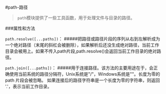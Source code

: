 #path-路径
> `path`模块提供了一些工具函数，用于处理文件与目录的路径。

###属性和方法

`path.resolve([...paths])`：
#####把路径或路径片段的序列从右到左解析成为一个绝对路径（末尾的斜杠会被删除），如果解析后还没生成绝对路径，当前工作目录会被用上。如果不传入path片段,path.resolve()会返回当前工作目录的绝对路径。

`path.join([...paths])`：
#####用于连接路径。该方法的主要用途在于，会正确使用当前系统的路径分隔符，Unix系统是"/"，Windows系统是"\"。长度为零的 path 片段会被忽略。 如果连接后的路径字符串是一个长度为零的字符串，则返回 '.'，表示当前工作目录。